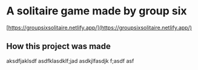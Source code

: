 # A solitaire game made by group six

[https://groupsixsolitaire.netlify.app/](https://groupsixsolitaire.netlify.app/)

## How this project was made

aksdfjaklsdf asdfklasdklf;jad asdkjlfasdjk f;asdf asf
